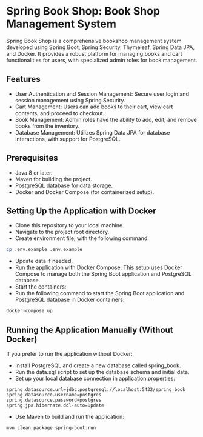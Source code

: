 # Spring Book Shop: Book Shop Management System

Spring Book Shop is a comprehensive bookshop management system developed using Spring Boot, Spring
Security, Thymeleaf, Spring Data JPA, and Docker. It provides a robust platform for managing books
and cart functionalities for users, with specialized admin roles for book management.

## Features

- User Authentication and Session Management: Secure user login and session
  management using Spring Security.
- Cart Management: Users can add books to their cart, view cart contents, and
  proceed to checkout.
- Book Management: Admin roles have the ability to add, edit, and remove
  books from the inventory.
- Database Management: Utilizes Spring Data JPA for database interactions,
  with support for PostgreSQL.

## Prerequisites

- Java 8 or later.
- Maven for building the project.
- PostgreSQL database for data storage.
- Docker and Docker Compose (for containerized setup).

## Setting Up the Application with Docker

- Clone this repository to your local machine.
- Navigate to the project root directory.
- Create environment file, with the following command.

```bash
cp .env.example .env.example
```

- Update data if needed.
- Run the application with Docker Compose: This setup uses Docker Compose to manage both the Spring
  Boot application and PostgreSQL database.
- Start the containers:
- Run the following command to start the Spring Boot application and PostgreSQL database in Docker
  containers:

```bash
docker-compose up
```

## Running the Application Manually (Without Docker)

If you prefer to run the application without Docker:

- Install PostgreSQL and create a new database called spring_book.
- Run the data.sql script to set up the database schema and initial data.
- Set up your local database connection in application.properties:

```properties
spring.datasource.url=jdbc:postgresql://localhost:5432/spring_book
spring.datasource.username=postgres
spring.datasource.password=postgres
spring.jpa.hibernate.ddl-auto=update
```

- Use Maven to build and run the application:

```bash
mvn clean package spring-boot:run
```